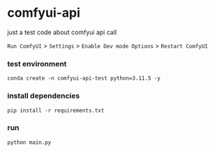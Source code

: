 # comfyui-api

just a test code about comfyui api call

`Run ComfyUI` > `Settings` > `Enable Dev mode Options` > `Restart ComfyUI`

### test environment
```shell
conda create -n comfyui-api-test python=3.11.5 -y
```

### install dependencies
```shell
pip install -r requirements.txt
```

### run
```shell
python main.py
```